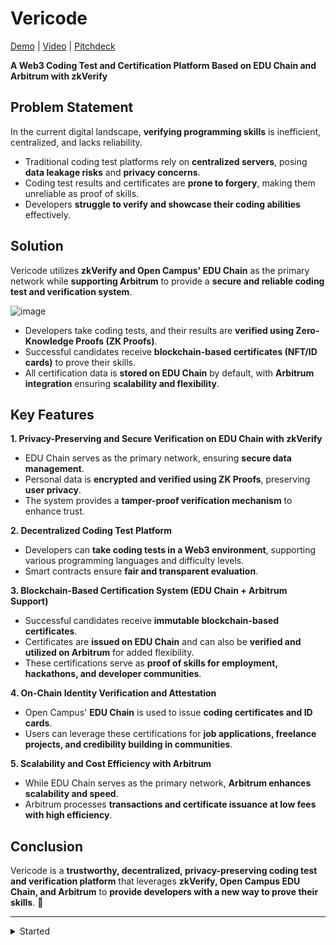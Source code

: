 # Vericode
[Demo]() | [Video]() | [Pitchdeck](https://www.figma.com/deck/AU224Y9MMVlaamwEpE5HWI)

**A Web3 Coding Test and Certification Platform Based on EDU Chain and Arbitrum with zkVerify**

## Problem Statement

In the current digital landscape, **verifying programming skills** is inefficient, centralized, and lacks reliability.

- Traditional coding test platforms rely on **centralized servers**, posing **data leakage risks** and **privacy concerns**.
- Coding test results and certificates are **prone to forgery**, making them unreliable as proof of skills.
- Developers **struggle to verify and showcase their coding abilities** effectively.

## Solution

Vericode utilizes **zkVerify and Open Campus' EDU Chain** as the primary network while **supporting Arbitrum** to provide a **secure and reliable coding test and verification system**.

![image](https://github.com/user-attachments/assets/7243b616-8cd8-45b4-994c-c33fdf47d8ab)

- Developers take coding tests, and their results are **verified using Zero-Knowledge Proofs (ZK Proofs)**.
- Successful candidates receive **blockchain-based certificates (NFT/ID cards)** to prove their skills.
- All certification data is **stored on EDU Chain** by default, with **Arbitrum integration** ensuring **scalability and flexibility**.

## Key Features

**1. Privacy-Preserving and Secure Verification on EDU Chain with zkVerify**

- EDU Chain serves as the primary network, ensuring **secure data management**.
- Personal data is **encrypted and verified using ZK Proofs**, preserving **user privacy**.
- The system provides a **tamper-proof verification mechanism** to enhance trust.

**2. Decentralized Coding Test Platform**

- Developers can **take coding tests in a Web3 environment**, supporting various programming languages and difficulty levels.
- Smart contracts ensure **fair and transparent evaluation**.

**3. Blockchain-Based Certification System (EDU Chain + Arbitrum Support)**

- Successful candidates receive **immutable blockchain-based certificates**.
- Certificates are **issued on EDU Chain** and can also be **verified and utilized on Arbitrum** for added flexibility.
- These certifications serve as **proof of skills for employment, hackathons, and developer communities**.

**4. On-Chain Identity Verification and Attestation**

- Open Campus' **EDU Chain** is used to issue **coding certificates and ID cards**.
- Users can leverage these certifications for **job applications, freelance projects, and credibility building in communities**.

**5. Scalability and Cost Efficiency with Arbitrum**

- While EDU Chain serves as the primary network, **Arbitrum enhances scalability and speed**.
- Arbitrum processes **transactions and certificate issuance at low fees with high efficiency**.

## Conclusion

Vericode is a **trustworthy, decentralized, privacy-preserving coding test and verification platform** that leverages **zkVerify, Open Campus EDU Chain, and Arbitrum** to **provide developers with a new way to prove their skills**. 🚀

---

<details>
<summary>
  Started
</summary>
<div markdown="1">

This is a [Next.js](https://nextjs.org) project bootstrapped with [`create-next-app`](https://nextjs.org/docs/app/api-reference/cli/create-next-app).

## Getting Started

First, run the development server:

```bash
npm run dev
# or
yarn dev
# or
pnpm dev
# or
bun dev
```

Open [http://localhost:3000](http://localhost:3000) with your browser to see the result.

You can start editing the page by modifying `app/page.tsx`. The page auto-updates as you edit the file.

This project uses [`next/font`](https://nextjs.org/docs/app/building-your-application/optimizing/fonts) to automatically optimize and load [Geist](https://vercel.com/font), a new font family for Vercel.

## Learn More

To learn more about Next.js, take a look at the following resources:

- [Next.js Documentation](https://nextjs.org/docs) - learn about Next.js features and API.
- [Learn Next.js](https://nextjs.org/learn) - an interactive Next.js tutorial.

You can check out [the Next.js GitHub repository](https://github.com/vercel/next.js) - your feedback and contributions are welcome!

## Deploy on Vercel

The easiest way to deploy your Next.js app is to use the [Vercel Platform](https://vercel.com/new?utm_medium=default-template&filter=next.js&utm_source=create-next-app&utm_campaign=create-next-app-readme) from the creators of Next.js.

Check out our [Next.js deployment documentation](https://nextjs.org/docs/app/building-your-application/deploying) for more details.

</div>
</details>
